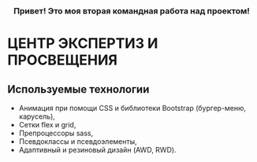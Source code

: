 <h3 align="center">Привет! Это моя вторая командная работа над проектом!</h3>

# ЦЕНТР ЭКСПЕРТИЗ И ПРОСВЕЩЕНИЯ

## Используемые технологии

- Анимация при помощи CSS и библиотеки Bootstrap (бургер-меню, карусель),
- Сетки flex и grid,
- Препроцессоры sass,
- Псевдоклассы и псевдоэлементы,
- Адаптивный и резиновый дизайн (AWD, RWD).
